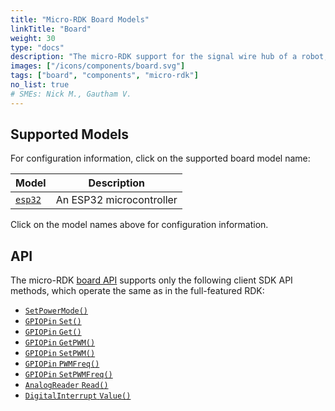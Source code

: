 ```yaml
---
title: "Micro-RDK Board Models"
linkTitle: "Board"
weight: 30
type: "docs"
description: "The micro-RDK support for the signal wire hub of a robot, with GPIO pins for transmitting signals between the robot's computer and its other components."
images: ["/icons/components/board.svg"]
tags: ["board", "components", "micro-rdk"]
no_list: true
# SMEs: Nick M., Gautham V.
---
```


## Supported Models

For configuration information, click on the supported board model name:

<!-- prettier-ignore -->
| Model             | Description              |
| ----------------- | ------------------------ |
| [`esp32`](esp32/) | An ESP32 microcontroller |

Click on the model names above for configuration information.

## API

The micro-RDK [board API](/components/board/#api) supports only the following client SDK API methods, which operate the same as in the full-featured RDK:

- [`SetPowerMode()`](/components/board/#setpowermode)
- [`GPIOPin` `Set()`](/components/board/#set)
- [`GPIOPin` `Get()`](/components/board/#get)
- [`GPIOPin` `GetPWM()`](/components/board/#getpwm)
- [`GPIOPin` `SetPWM()`](/components/board/#setpwm)
- [`GPIOPin` `PWMFreq()`](/components/board/#pwmfreq)
- [`GPIOPin` `SetPWMFreq()`](/components/board/#setpwmfreq)
- [`AnalogReader` `Read()`](/components/board/#read)
- [`DigitalInterrupt` `Value()`](/components/board/#value)

